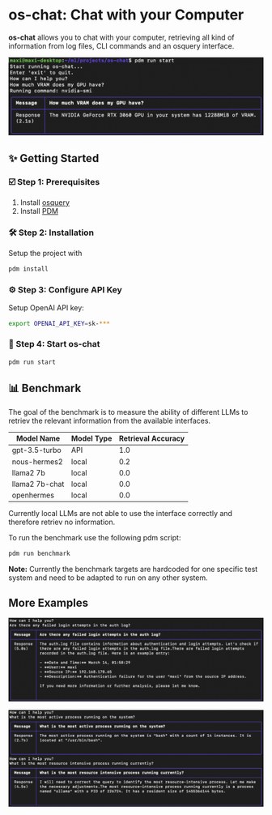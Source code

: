 # os-chat: Chat with your Computer

**os-chat** allows you to chat with your computer, retrieving all kind of information from log files, CLI commands and an osquery interface.

![os-chat use example](./assets/os-chat-example.png)

## ✨ Getting Started

### ☑️ Step 1: Prerequisites

1. Install [osquery](https://osquery.io/downloads/official/)
2. Install [PDM](https://pdm-project.org/latest/)

### 🛠️ Step 2: Installation

Setup the project with

```bash
pdm install
```

### ⚙️ Step 3: Configure API Key

Setup OpenAI API key:

```bash
export OPENAI_API_KEY=sk-***
```

### 🎉 Step 4: Start os-chat

```bash
pdm run start
```

## 📊 Benchmark

The goal of the benchmark is to measure the ability of different LLMs to retriev the relevant information from the available interfaces.

| Model Name | Model Type | Retrieval Accuracy
| -------- | -------- | -------- |
| gpt-3.5-turbo  | API   | 1.0 |
| nous-hermes2   | local | 0.2 |
| llama2 7b      | local | 0.0 |
| llama2 7b-chat | local | 0.0 |
| openhermes     | local | 0.0 |

Currently local LLMs are not able to use the interface correctly and therefore retriev no information.

To run the benchmark use the following pdm script:

```bash
pdm run benchmark
```

**Note:** Currently the benchmark targets are hardcoded for one specific test system and need to be adapted to run on any other system.

## More Examples

![os-chat use example](./assets/os-chat-example-2.png)

![os-chat use example](./assets/os-chat-example-3.png)
